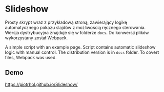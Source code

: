 # Slideshow

Prosty skrypt wraz z przykładową stroną, zawierający logikę automatycznego pokazu slajdów z możliwością ręcznego sterowania. Wersja dystrybucyjna znajduje się w folderze ```docs```.  Do konwersji plików wykorzystany został Webpack.

A simple script with an example page. Script contains automatic slideshow logic with manual control. The distribution version is in ```docs``` folder. To covert files, Webpack was used.

## Demo

https://piotrhol.github.io/Slideshow/
